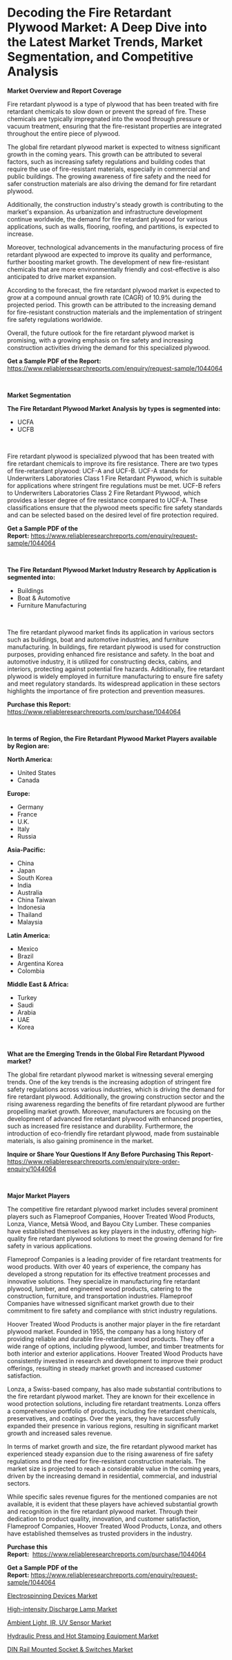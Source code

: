 <p><h1>Decoding the Fire Retardant Plywood Market: A Deep Dive into the Latest Market Trends, Market Segmentation, and Competitive Analysis</h1></p><p><strong>Market Overview and Report Coverage</strong></p>
<p><p>Fire retardant plywood is a type of plywood that has been treated with fire retardant chemicals to slow down or prevent the spread of fire. These chemicals are typically impregnated into the wood through pressure or vacuum treatment, ensuring that the fire-resistant properties are integrated throughout the entire piece of plywood.</p><p>The global fire retardant plywood market is expected to witness significant growth in the coming years. This growth can be attributed to several factors, such as increasing safety regulations and building codes that require the use of fire-resistant materials, especially in commercial and public buildings. The growing awareness of fire safety and the need for safer construction materials are also driving the demand for fire retardant plywood.</p><p>Additionally, the construction industry's steady growth is contributing to the market's expansion. As urbanization and infrastructure development continue worldwide, the demand for fire retardant plywood for various applications, such as walls, flooring, roofing, and partitions, is expected to increase.</p><p>Moreover, technological advancements in the manufacturing process of fire retardant plywood are expected to improve its quality and performance, further boosting market growth. The development of new fire-resistant chemicals that are more environmentally friendly and cost-effective is also anticipated to drive market expansion.</p><p>According to the forecast, the fire retardant plywood market is expected to grow at a compound annual growth rate (CAGR) of 10.9% during the projected period. This growth can be attributed to the increasing demand for fire-resistant construction materials and the implementation of stringent fire safety regulations worldwide.</p><p>Overall, the future outlook for the fire retardant plywood market is promising, with a growing emphasis on fire safety and increasing construction activities driving the demand for this specialized plywood.</p></p>
<p><strong>Get a Sample PDF of the Report:</strong> <a href="https://www.reliableresearchreports.com/enquiry/request-sample/1044064">https://www.reliableresearchreports.com/enquiry/request-sample/1044064</a></p>
<p>&nbsp;</p>
<p><strong>Market Segmentation</strong></p>
<p><strong>The Fire Retardant Plywood Market Analysis by types is segmented into:</strong></p>
<p><ul><li>UCFA</li><li>UCFB</li></ul></p>
<p>&nbsp;</p>
<p><p>Fire retardant plywood is specialized plywood that has been treated with fire retardant chemicals to improve its fire resistance. There are two types of fire-retardant plywood: UCF-A and UCF-B. UCF-A stands for Underwriters Laboratories Class 1 Fire Retardant Plywood, which is suitable for applications where stringent fire regulations must be met. UCF-B refers to Underwriters Laboratories Class 2 Fire Retardant Plywood, which provides a lesser degree of fire resistance compared to UCF-A. These classifications ensure that the plywood meets specific fire safety standards and can be selected based on the desired level of fire protection required.</p></p>
<p><strong>Get a Sample PDF of the Report:</strong>&nbsp;<a href="https://www.reliableresearchreports.com/enquiry/request-sample/1044064">https://www.reliableresearchreports.com/enquiry/request-sample/1044064</a></p>
<p>&nbsp;</p>
<p><strong>The Fire Retardant Plywood Market Industry Research by Application is segmented into:</strong></p>
<p><ul><li>Buildings</li><li>Boat & Automotive</li><li>Furniture Manufacturing</li></ul></p>
<p>&nbsp;</p>
<p><p>The fire retardant plywood market finds its application in various sectors such as buildings, boat and automotive industries, and furniture manufacturing. In buildings, fire retardant plywood is used for construction purposes, providing enhanced fire resistance and safety. In the boat and automotive industry, it is utilized for constructing decks, cabins, and interiors, protecting against potential fire hazards. Additionally, fire retardant plywood is widely employed in furniture manufacturing to ensure fire safety and meet regulatory standards. Its widespread application in these sectors highlights the importance of fire protection and prevention measures.</p></p>
<p><strong>Purchase this Report:</strong>&nbsp; <a href="https://www.reliableresearchreports.com/purchase/1044064">https://www.reliableresearchreports.com/purchase/1044064</a></p>
<p>&nbsp;</p>
<p><strong>In terms of Region, the Fire Retardant Plywood Market Players available by Region are:</strong></p>
<p>
    <p> <strong> North America: </strong>
        <ul>
            <li>United States</li>
            <li>Canada</li>
        </ul>
        </p> 
    <p> <strong> Europe: </strong>
        <ul>
            <li>Germany</li>
            <li>France</li>
            <li>U.K.</li>
            <li>Italy</li>
            <li>Russia</li>
        </ul>
        </p> 
    <p> <strong> Asia-Pacific: </strong>
        <ul>
            <li>China</li>
            <li>Japan</li>
            <li>South Korea</li>
            <li>India</li>
            <li>Australia</li>
            <li>China Taiwan</li>
            <li>Indonesia</li>
            <li>Thailand</li>
            <li>Malaysia</li>
        </ul>
        </p> 
    <p> <strong> Latin America: </strong>
        <ul>
            <li>Mexico</li>
            <li>Brazil</li>
            <li>Argentina Korea</li>
            <li>Colombia</li>
        </ul>
        </p> 
    <p> <strong> Middle East & Africa: </strong>
        <ul>
            <li>Turkey</li>
            <li>Saudi</li>
            <li>Arabia</li>
            <li>UAE</li>
            <li>Korea</li>
        </ul>
    </p>
    </p>
<p>&nbsp;</p>
<p><strong>What are the Emerging Trends in the Global Fire Retardant Plywood market?</strong></p>
<p><p>The global fire retardant plywood market is witnessing several emerging trends. One of the key trends is the increasing adoption of stringent fire safety regulations across various industries, which is driving the demand for fire retardant plywood. Additionally, the growing construction sector and the rising awareness regarding the benefits of fire retardant plywood are further propelling market growth. Moreover, manufacturers are focusing on the development of advanced fire retardant plywood with enhanced properties, such as increased fire resistance and durability. Furthermore, the introduction of eco-friendly fire retardant plywood, made from sustainable materials, is also gaining prominence in the market.</p></p>
<p><strong>Inquire or Share Your Questions If Any Before Purchasing This Report</strong>- <a href="https://www.reliableresearchreports.com/enquiry/pre-order-enquiry/1044064">https://www.reliableresearchreports.com/enquiry/pre-order-enquiry/1044064</a></p>
<p>&nbsp;</p>
<p><strong>Major Market Players</strong></p>
<p><p>The competitive fire retardant plywood market includes several prominent players such as Flameproof Companies, Hoover Treated Wood Products, Lonza, Viance, Metsä Wood, and Bayou City Lumber. These companies have established themselves as key players in the industry, offering high-quality fire retardant plywood solutions to meet the growing demand for fire safety in various applications.</p><p>Flameproof Companies is a leading provider of fire retardant treatments for wood products. With over 40 years of experience, the company has developed a strong reputation for its effective treatment processes and innovative solutions. They specialize in manufacturing fire retardant plywood, lumber, and engineered wood products, catering to the construction, furniture, and transportation industries. Flameproof Companies have witnessed significant market growth due to their commitment to fire safety and compliance with strict industry regulations.</p><p>Hoover Treated Wood Products is another major player in the fire retardant plywood market. Founded in 1955, the company has a long history of providing reliable and durable fire-retardant wood products. They offer a wide range of options, including plywood, lumber, and timber treatments for both interior and exterior applications. Hoover Treated Wood Products have consistently invested in research and development to improve their product offerings, resulting in steady market growth and increased customer satisfaction.</p><p>Lonza, a Swiss-based company, has also made substantial contributions to the fire retardant plywood market. They are known for their excellence in wood protection solutions, including fire retardant treatments. Lonza offers a comprehensive portfolio of products, including fire retardant chemicals, preservatives, and coatings. Over the years, they have successfully expanded their presence in various regions, resulting in significant market growth and increased sales revenue.</p><p>In terms of market growth and size, the fire retardant plywood market has experienced steady expansion due to the rising awareness of fire safety regulations and the need for fire-resistant construction materials. The market size is projected to reach a considerable value in the coming years, driven by the increasing demand in residential, commercial, and industrial sectors.</p><p>While specific sales revenue figures for the mentioned companies are not available, it is evident that these players have achieved substantial growth and recognition in the fire retardant plywood market. Through their dedication to product quality, innovation, and customer satisfaction, Flameproof Companies, Hoover Treated Wood Products, Lonza, and others have established themselves as trusted providers in the industry.</p></p>
<p><strong>Purchase this Report:</strong>&nbsp;&nbsp;<a href="https://www.reliableresearchreports.com/purchase/1044064">https://www.reliableresearchreports.com/purchase/1044064</a></p>
<p></p>
<p><strong>Get a Sample PDF of the Report:</strong>&nbsp;<a href="https://www.reliableresearchreports.com/enquiry/request-sample/1044064">https://www.reliableresearchreports.com/enquiry/request-sample/1044064</a></p>
<p><p><a href="https://medium.com/@bulk.cream.roll/electrospinning-devices-market-exploring-market-share-market-trends-and-future-growth-345c31de931a">Electrospinning Devices Market</a></p><p><a href="https://medium.com/@clayreinger/high-intensity-discharge-lamp-market-research-report-its-history-and-forecast-2023-to-2030-38c442f9cea3">High-intensity Discharge Lamp Market</a></p><p><a href="https://medium.com/@kennethjensen27/ambient-light-ir-uv-sensor-market-analysis-its-cagr-market-segmentation-and-global-industry-f0391db6b465">Ambient Light, IR, UV Sensor Market</a></p><p><a href="https://medium.com/@grab.track.out/hydraulic-press-and-hot-stamping-equipment-market-size-cagr-trends-2024-2030-da4e2a0112ce">Hydraulic Press and Hot Stamping Equipment Market</a></p><p><a href="https://medium.com/@angelageorge32/din-rail-mounted-socket-switches-market-the-key-to-successful-business-strategy-forecast-till-6fd2b372ebc3">DIN Rail Mounted Socket & Switches Market</a></p></p>